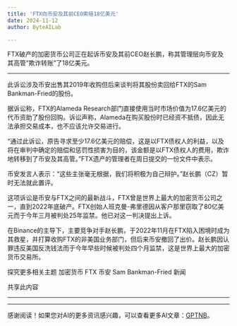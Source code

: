 ```yaml
---
title: 'FTX向币安及其前CEO索赔18亿美元'
date: 2024-11-12
author: ByteAILab

---
```


FTX破产的加密货币公司正在起诉币安及其前CEO赵长鹏，称其管理层向币安及其高管“欺诈转账”了18亿美元。

---
此诉讼涉及币安出售其2019年收购但后来谈判将其股份卖回给FTX的Sam Bankman-Fried的股份。

据诉讼称，FTX的Alameda Research部门直接使用当时市场价值为17.6亿美元的代币资助了股份回购。诉讼声称，Alameda在购买股份时已经资不抵债，因此无法承担交易成本，也不应该允许交易进行。

“通过此诉讼，原告寻求至少17.6亿美元的赔偿，这是以FTX债权人的利益，以及将在审判中确定的赔偿和惩罚性损害为目的，该金额是以FTX债权人的费用，欺诈地转移到了币安及其高管。”FTX遗产的管理者在周日提交的一份文件中表示。

币安发言人表示：“这些主张毫无根据，我们将积极为自己辩护。”赵长鹏（CZ）暂时无法就此置评。

这项诉讼是币安与FTX之间的最新战斗，FTX曾是世界上最大的加密货币公司之一，直到2022年底破产。FTX创始人班克曼-弗里德因从客户那里窃取了80亿美元而于今年三月被判处25年监禁。他已对这一判决提出上诉。

在Binance的主导下，主要竞争对手赵长鹏，于2022年11月在FTX陷入困境时成为其救星，并打算收购FTX的非美国业务部门，但后来币安撤回了出价。赵长鹏因认罪违反美国反洗钱法而于今年早些时候被判处四个月监禁，这是世界上最大的加密货币交易所。

探究更多相关主题
加密货币
FTX
币安
Sam Bankman-Fried
新闻

共享此内容

---
---
感谢阅读！如果您对AI的更多资讯感兴趣，可以查看更多AI文章：[GPTNB](https://gptnb.com)。